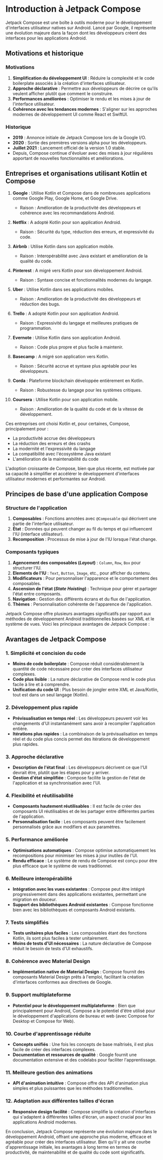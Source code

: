 # Introduction à Jetpack Compose

Jetpack Compose est une boîte à outils moderne pour le développement d'interfaces utilisateur natives sur Android. Lancé
par Google, il représente une évolution majeure dans la façon dont les développeurs créent des interfaces pour les
applications Android.

## Motivations et historique

### Motivations

1. **Simplification du développement UI** : Réduire la complexité et le code boilerplate associés à la création
   d'interfaces utilisateur.
2. **Approche déclarative** : Permettre aux développeurs de décrire ce qu'ils veulent afficher plutôt que comment le
   construire.
3. **Performances améliorées** : Optimiser le rendu et les mises à jour de l'interface utilisateur.
4. **Cohérence avec les tendances modernes** : S'aligner sur les approches modernes de développement UI comme React et
   SwiftUI.

### Historique

- **2019** : Annonce initiale de Jetpack Compose lors de la Google I/O.
- **2020** : Sortie des premières versions alpha pour les développeurs.
- **Juillet 2021** : Lancement officiel de la version 1.0 stable.
- Depuis, Compose continue d'évoluer avec des mises à jour régulières apportant de nouvelles fonctionnalités et
  améliorations.

## Entreprises et organisations utilisant Kotlin et Compose

1. **Google** : Utilise Kotlin et Compose dans de nombreuses applications comme Google Play, Google Home, et Google
   Drive.
    - Raison : Amélioration de la productivité des développeurs et cohérence avec les recommandations Android.

2. **Netflix** : A adopté Kotlin pour son application Android.
    - Raison : Sécurité du type, réduction des erreurs, et expressivité du code.

3. **Airbnb** : Utilise Kotlin dans son application mobile.
    - Raison : Interopérabilité avec Java existant et amélioration de la qualité du code.

4. **Pinterest** : A migré vers Kotlin pour son développement Android.
    - Raison : Syntaxe concise et fonctionnalités modernes du langage.

5. **Uber** : Utilise Kotlin dans ses applications mobiles.
    - Raison : Amélioration de la productivité des développeurs et réduction des bugs.

6. **Trello** : A adopté Kotlin pour son application Android.
    - Raison : Expressivité du langage et meilleures pratiques de programmation.

7. **Evernote** : Utilise Kotlin dans son application Android.
    - Raison : Code plus propre et plus facile à maintenir.

8. **Basecamp** : A migré son application vers Kotlin.
    - Raison : Sécurité accrue et syntaxe plus agréable pour les développeurs.

9. **Corda** : Plateforme blockchain développée entièrement en Kotlin.
    - Raison : Robustesse du langage pour les systèmes critiques.

10. **Coursera** : Utilise Kotlin pour son application mobile.
    - Raison : Amélioration de la qualité du code et de la vitesse de développement.

Ces entreprises ont choisi Kotlin et, pour certaines, Compose, principalement pour :

- La productivité accrue des développeurs
- La réduction des erreurs et des crashs
- La modernité et l'expressivité du langage
- La compatibilité avec l'écosystème Java existant
- L'amélioration de la maintenabilité du code

L'adoption croissante de Compose, bien que plus récente, est motivée par sa capacité à simplifier et accélérer le
développement d'interfaces utilisateur modernes et performantes sur Android.

## Principes de base d'une application Compose

### Structure de l'application

1. **Composables** : Fonctions annotées avec `@Composable` qui décrivent une partie de l'interface utilisateur.
2. **État** : Données qui peuvent changer au fil du temps et qui influencent l'IU (interface utilisateur).
3. **Recomposition** : Processus de mise à jour de l'IU lorsque l'état change.

### Composants typiques

1. **Agencement des composables (_Layout_)** : `Column`, `Row`, `Box` pour structurer l'IU.
2. **Elements de l'IU** : `Text`, `Button`, `Image`, etc., pour afficher du contenu.
3. **Modificateurs** : Pour personnaliser l'apparence et le comportement des composables.
4. **Ascension de l'état (_State Hoisting_)** : Technique pour gérer et partager l'état entre composants.
5. **Navigation** : Gestion des différents écrans et du flux de l'application.
6. **Thèmes** : Personnalisation cohérente de l'apparence de l'application.

Jetpack Compose offre plusieurs avantages significatifs par rapport aux méthodes de développement Android
traditionnelles basées sur XML et le système de vues. Voici les principaux avantages de Jetpack Compose :

## Avantages de Jetpack Compose

### 1. Simplicité et concision du code

- **Moins de code boilerplate** : Compose réduit considérablement la quantité de code nécessaire pour créer des
  interfaces utilisateur complexes.
- **Code plus lisible** : La nature déclarative de Compose rend le code plus facile à lire et à comprendre.
- **Unification du code UI** : Plus besoin de jongler entre XML et Java/Kotlin, tout est dans un seul langage (Kotlin).

### 2. Développement plus rapide

- **Prévisualisation en temps réel** : Les développeurs peuvent voir les changements d'UI instantanément sans avoir à
  recompiler l'application entière.
- **Itérations plus rapides** : La combinaison de la prévisualisation en temps réel et du code plus concis permet des
  itérations de développement plus rapides.

### 3. Approche déclarative

- **Description de l'état final** : Les développeurs décrivent ce que l'UI devrait être, plutôt que les étapes pour y
  arriver.
- **Gestion d'état simplifiée** : Compose facilite la gestion de l'état de l'application et sa synchronisation avec
  l'UI.

### 4. Flexibilité et réutilisabilité

- **Composants hautement réutilisables** : Il est facile de créer des composants UI réutilisables et de les partager
  entre différentes parties de l'application.
- **Personnalisation facile** : Les composants peuvent être facilement personnalisés grâce aux modifiers et aux
  paramètres.

### 5. Performance améliorée

- **Optimisations automatiques** : Compose optimise automatiquement les recompositions pour minimiser les mises à jour
  inutiles de l'UI.
- **Rendu efficace** : Le système de rendu de Compose est conçu pour être plus efficace que le système de vues
  traditionnel.

### 6. Meilleure interopérabilité

- **Intégration avec les vues existantes** : Compose peut être intégré progressivement dans des applications existantes,
  permettant une migration en douceur.
- **Support des bibliothèques Android existantes** : Compose fonctionne bien avec les bibliothèques et composants
  Android existants.

### 7. Tests simplifiés

- **Tests unitaires plus faciles** : Les composables étant des fonctions Kotlin, ils sont plus faciles à tester
  unitairement.
- **Moins de tests d'UI nécessaires** : La nature déclarative de Compose réduit le besoin de tests d'UI exhaustifs.

### 8. Cohérence avec Material Design

- **Implémentation native de Material Design** : Compose fournit des composants Material Design prêts à l'emploi,
  facilitant la création d'interfaces conformes aux directives de Google.

### 9. Support multiplateforme

- **Potentiel pour le développement multiplateforme** : Bien que principalement pour Android, Compose a le potentiel
  d'être utilisé pour le développement d'applications de bureau et web (avec Compose for Desktop et Compose for Web).

### 10. Courbe d'apprentissage réduite

- **Concepts unifiés** : Une fois les concepts de base maîtrisés, il est plus facile de créer des interfaces complexes.
- **Documentation et ressources de qualité** : Google fournit une documentation extensive et des codelabs pour faciliter
  l'apprentissage.

### 11. Meilleure gestion des animations

- **API d'animation intuitive** : Compose offre des API d'animation plus simples et plus puissantes que les méthodes
  traditionnelles.

### 12. Adaptation aux différentes tailles d'écran

- **Responsive design facilité** : Compose simplifie la création d'interfaces qui s'adaptent à différentes tailles
  d'écran, un aspect crucial pour les applications Android modernes.

En conclusion, Jetpack Compose représente une évolution majeure dans le développement Android, offrant une approche plus
moderne, efficace et agréable pour créer des interfaces utilisateur. Bien qu'il y ait une courbe d'apprentissage
initiale, les avantages à long terme en termes de productivité, de maintenabilité et de qualité du code sont
significatifs.